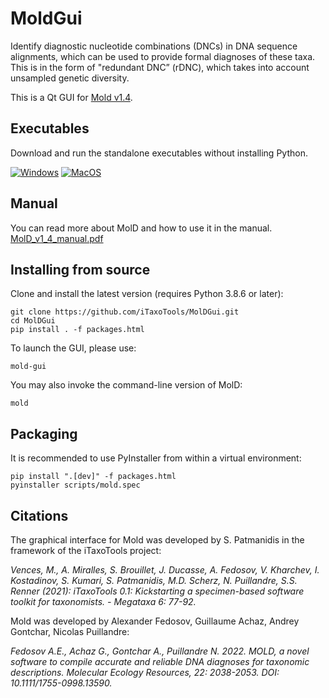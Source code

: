 # MoldGui

Identify diagnostic nucleotide combinations (DNCs) in DNA sequence alignments, which can be used to provide formal diagnoses of these taxa. This is in the form of "redundant DNC” (rDNC), which takes into account unsampled genetic diversity.

This is a Qt GUI for [Mold v1.4](https://github.com/SashaFedosov/MolD).

## Executables

Download and run the standalone executables without installing Python.

[![Windows](https://img.shields.io/badge/Windows-blue.svg?style=for-the-badge&logo=windows)](
    https://github.com/iTaxoTools/MolDGui/releases/download/v0.1.1/MolD-0.1.1-windows-x64.exe)
[![MacOS](https://img.shields.io/badge/macOS-slategray.svg?style=for-the-badge&logo=apple)](
    https://github.com/iTaxoTools/MolDGui/releases/download/v0.1.1/MolD-0.1.1-macos-universal2.dmg)

## Manual
You can read more about MolD and how to use it in the manual.<br>
[MolD_v1_4_manual.pdf](src/itaxotools/mold/gui/docs/MolD_v1_4_manual.pdf)

## Installing from source
Clone and install the latest version (requires Python 3.8.6 or later):
```
git clone https://github.com/iTaxoTools/MolDGui.git
cd MolDGui
pip install . -f packages.html
```

To launch the GUI, please use:
```
mold-gui
```

You may also invoke the command-line version of MolD:
```
mold
```

## Packaging

It is recommended to use PyInstaller from within a virtual environment:
```
pip install ".[dev]" -f packages.html
pyinstaller scripts/mold.spec
```


## Citations

The graphical interface for Mold was developed by S. Patmanidis in the framework of the iTaxoTools project:

<i>Vences, M., A. Miralles, S. Brouillet, J. Ducasse, A. Fedosov, V. Kharchev, I. Kostadinov, S. Kumari, S. Patmanidis, M.D. Scherz, N. Puillandre, S.S. Renner (2021):
iTaxoTools 0.1: Kickstarting a specimen-based software toolkit for taxonomists. - Megataxa 6: 77-92.</i>

Mold was developed by Alexander Fedosov, Guillaume Achaz, Andrey Gontchar, Nicolas Puillandre:

<i>Fedosov A.E., Achaz G., Gontchar A., Puillandre N. 2022. MOLD, a novel software to compile accurate and reliable DNA diagnoses for taxonomic descriptions. Molecular Ecology Resources, 22: 2038-2053. DOI: 10.1111/1755-0998.13590.</i>
